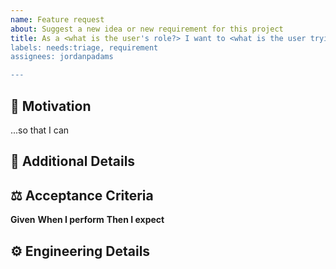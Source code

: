 ```yaml
---
name: Feature request
about: Suggest a new idea or new requirement for this project
title: As a <what is the user's role?> I want to <what is the user trying to accomplish?>
labels: needs:triage, requirement
assignees: jordanpadams

---
```


<!--
   For more information on how to populate this new feature request, see the PDS Wiki on User Story Development:
   https://github.com/NASA-PDS/nasa-pds.github.io/wiki/Issue-Tracking#user-story-development
-->

## 💪 Motivation
...so that I can <!-- why do you want to do this? -->

## 📖 Additional Details
<!-- Please prove any additional details or information that could help provide some context for the user story. -->

## ⚖️ Acceptance Criteria
**Given** <!-- a condition -->
**When I perform** <!-- an action -->
**Then I expect** <!-- the result -->

<!-- For Internal Dev Team Use -->

## ⚙️ Engineering Details
<!--
    Provide some design / implementation details and/or a sub-task checklist as needed. 
    Convert issue to Epic if estimate is outside the scope of 1 sprint.
-->
